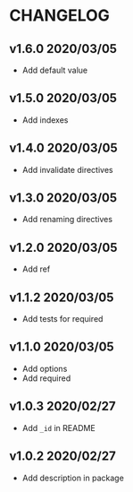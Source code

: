 CHANGELOG
===

## v1.6.0 2020/03/05

- Add default value

## v1.5.0 2020/03/05

- Add indexes

## v1.4.0 2020/03/05

- Add invalidate directives

## v1.3.0 2020/03/05

- Add renaming directives

## v1.2.0 2020/03/05

- Add ref

## v1.1.2 2020/03/05

- Add tests for required

## v1.1.0 2020/03/05

- Add options
- Add required

## v1.0.3 2020/02/27

- Add `_id` in README

## v1.0.2 2020/02/27

- Add description in package